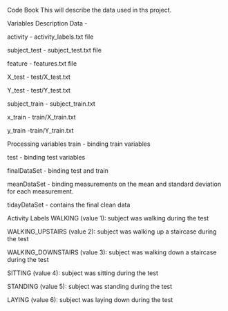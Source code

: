Code Book
This will describe the data used in ths project.

Variables Description Data - 

activity - activity_labels.txt file

subject_test - subject_test.txt file

feature - features.txt file

X_test - test/X_test.txt

Y_test - test/Y_test.txt

subject_train - subject_train.txt

x_train - train/X_train.txt

y_train -train/Y_train.txt

Processing variables
train - binding train variables

test - binding test variables

finalDataSet - binding test and train

meanDataSet - binding measurements on the mean and standard deviation for each measurement.

tidayDataSet - contains the final clean data

Activity Labels
WALKING (value 1): subject was walking during the test

WALKING_UPSTAIRS (value 2): subject was walking up a staircase during the test

WALKING_DOWNSTAIRS (value 3): subject was walking down a staircase during the test

SITTING (value 4): subject was sitting during the test

STANDING (value 5): subject was standing during the test

LAYING (value 6): subject was laying down during the test
